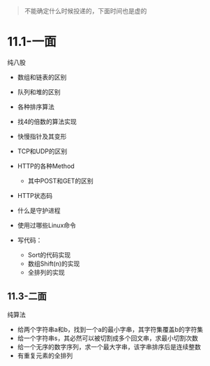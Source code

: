 >不能确定什么时候投递的，下面时间也是虚的

# 11.1-一面

纯八股

+ 数组和链表的区别
+ 队列和堆的区别
+ 各种排序算法
+ 找4的倍数的算法实现
+ 快慢指针及其变形
+ TCP和UDP的区别
+ HTTP的各种Method
	+ 其中POST和GET的区别

+ HTTP状态码
+ 什么是守护进程
+ 使用过哪些Linux命令

+ 写代码：
	+ Sort的代码实现
	+ 数组Shift(n)的实现
	+ 全排列的实现

## 11.3-二面

纯算法

+ 给两个字符串a和b，找到一个a的最小字串，其字符集覆盖b的字符集
+ 给一个字符串s，其必然可以被切割成多个回文串，求最小切割次数
+ 给一个无序的数字序列，求一个最大字串，该字串排序后是连续整数
+ 有重复元素的全排列
